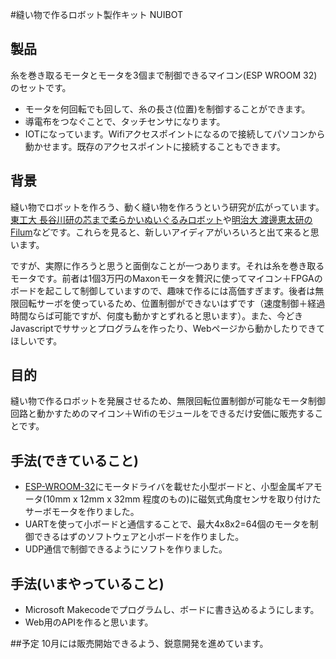 #縫い物で作るロボット製作キット NUIBOT

## 製品
糸を巻き取るモータとモータを3個まで制御できるマイコン(ESP WROOM 32)のセットです。

* モータを何回転でも回して、糸の長さ(位置)を制御することができます。
* 導電布をつなぐことで、タッチセンサになります。
* IOTになっています。Wifiアクセスポイントになるので接続してパソコンから動かせます。既存のアクセスポイントに接続することもできます。

## 背景
縫い物でロボットを作ろう、動く縫い物を作ろうという研究が広がっています。[東工大 長谷川研の芯まで柔らかいぬいぐるみロボット](http://haselab.net/en_project_soft_stuffed_robot)や[明治大 渡邊恵太研のFilum](http://keita-lab.jp/projects/filum/)などです。これらを見ると、新しいアイディアがいろいろと出て来ると思います。

ですが、実際に作ろうと思うと面倒なことが一つあります。それは糸を巻き取るモータです。前者は1個3万円のMaxonモータを贅沢に使ってマイコン＋FPGAのボードを起こして制御していますので、趣味で作るには高価すぎます。後者は無限回転サーボを使っているため、位置制御ができないはずです（速度制御＋経過時間ならば可能ですが、何度も動かすとずれると思います）。また、今どきJavascriptでササッとプログラムを作ったり、Webページから動かしたりできてほしいです。

## 目的
縫い物で作るロボットを発展させるため、無限回転位置制御が可能なモータ制御回路と動かすためのマイコン＋Wifiのモジュールをできるだけ安価に販売することです。

## 手法(できていること)

* [ESP-WROOM-32](https://www.espressif.com/zh-hans/products/hardware/esp-wroom-32/overview)にモータドライバを載せた小型ボードと、小型金属ギアモータ(10mm x 12mm x 32mm 程度のもの)に磁気式角度センサを取り付けたサーボモータを作りました。
* UARTを使って小ボードと通信することで、最大4x8x2=64個のモータを制御できるはずのソフトウェアと小ボードを作りました。
* UDP通信で制御できるようにソフトを作りました。

## 手法(いまやっていること)
* Microsoft Makecodeでプログラムし、ボードに書き込めるようにします。
* Web用のAPIを作ると思います。

##予定
10月には販売開始できるよう、鋭意開発を進めています。
